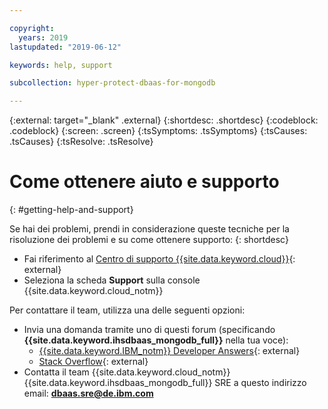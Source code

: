 ```yaml
---

copyright:
  years: 2019
lastupdated: "2019-06-12"

keywords: help, support

subcollection: hyper-protect-dbaas-for-mongodb

---
```

{:external: target="_blank" .external}
{:shortdesc: .shortdesc}
{:codeblock: .codeblock}
{:screen: .screen}
{:tsSymptoms: .tsSymptoms}
{:tsCauses: .tsCauses}
{:tsResolve: .tsResolve}


# Come ottenere aiuto e supporto
{: #getting-help-and-support}

Se hai dei problemi, prendi in considerazione queste tecniche per la risoluzione dei problemi e su come ottenere supporto:
{: shortdesc}

* Fai riferimento al [Centro di supporto {{site.data.keyword.cloud}}](https://cloud.ibm.com/unifiedsupport/supportcenter){: external}
* Seleziona la scheda **Support** sulla console {{site.data.keyword.cloud_notm}} 

Per contattare il team, utilizza una delle seguenti opzioni:

* Invia una domanda tramite uno di questi forum (specificando **{{site.data.keyword.ihsdbaas_mongodb_full}}** nella tua voce):
    * [{{site.data.keyword.IBM_notm}} Developer Answers](https://developer.ibm.com/answers/index.html){: external}
    * [Stack Overflow](https://stackoverflow.com/){: external}
* Contatta il team {{site.data.keyword.cloud_notm}} {{site.data.keyword.ihsdbaas_mongodb_full}} SRE a questo indirizzo email: **dbaas.sre@de.ibm.com** 	
